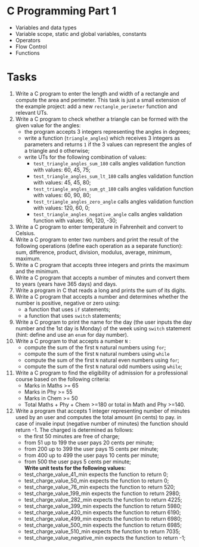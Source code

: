 # C Programming Part 1
  * Variables and data types
  * Variable scope, static and global variables, constants
  * Operators
  * Flow Control
  * Functions 
 

# Tasks
1. Write a C program to enter the length and width of a rectangle and compute the area and perimeter. This task is just a small extension of the example project: add a new `rectangle_perimeter` function and relevant UTs.
2. Write a C program to check whether a triangle can be formed with the given value for the angles: 
   - the program accepts 3 integers representing the angles in degrees;
   - write a function (`triangle_angles`) which receives 3 integers as parameters and returns `1` if the 3 values can represent the angles of a triangle and `0` otherwise;
   - write UTs for the following combination of values: 
     - `test_triangle_angles_sum_180` calls angles validation function with values: 60, 45, 75;
     - `test_triangle_angles_sum_lt_180` calls angles validation function with values: 45, 45, 80;
     - `test_triangle_angles_sum_gt_180` calls angles validation function with values: 60, 90, 80;
     - `test_triangle_angles_zero_angle` calls angles validation function with values: 120, 60, 0;
     - `test_triangle_angles_negative_angle` calls angles validation function with values: 90, 120, -30;
3. Write a C program to enter temperature in Fahrenheit and convert to Celsius.
4. Write a C program to enter two numbers and print the result of the following operations (define each operation as a separate function): sum, difference, product, division, modulus, average, minimum, maximum.
5. Write a C program that accepts three integers and prints the maximum and the minimum.
6. Write a C program that accepts a number of minutes and convert them to years (years have 365 days) and days.
7. Write a program in C that reads a long and prints the sum of its digits.
8. Write a C program that accepts a number and determines whether the number is positive, negative or zero using:
   - a function that uses `if` statements; 
   - a function that uses `switch` statements;
9. Write a C program to print the name for the day (the user inputs the day number and the 1st day is Monday) of the week using `switch` statement (hint: define and use an `enum` for day number).
10. Write a C program to that accepts a number `N` :
    - compute the sum of the first `N` natural numbers using `for`; 
    - compute the sum of the first `N` natural numbers using `while`
    - compute the sum of the first `N` natural even numbers using `for`;
    - compute the sum of the first `N` natural odd numbers using `while`;
11. Write a C program to find the eligibility of admission for a professional course based on the following criteria:
    - Marks in Maths >= 65
    - Marks in Phy >= 55
    - Marks in Chem >= 50
    - Total Maths + Phy + Chem >=180 or total in Math and Phy >=140.
12. Write a program that accepts 1 integer representing number of minutes used by an user and computes the total amount (in cents) to pay. in case of invalie input (negative number of minutes) the function should return -1. 
The charged is determined as follows:
    - the first 50 minutes are free of charge;
    - from  51 up to 199 the user pays 20 cents per minute;
    - from 200 up to 399 the user pays 15 cents per minute;
    - from 400 up to 499 the user pays 10 cents per minute;
    - from 500 the user pays 5 cents per minute;  
**Write unit tests for the following values:**
    - test_charge_value_41_min expects the function to return 0;
    - test_charge_value_50_min expects the function to return 0;
    - test_charge_value_76_min expects the function to return 520;
    - test_charge_value_199_min expects the function to return 2980;
    - test_charge_value_282_min expects the function to return 4225;
    - test_charge_value_399_min expects the function to return 5980;
    - test_charge_value_420_min expects the function to return 6190;
    - test_charge_value_499_min expects the function to return 6980;
    - test_charge_value_500_min expects the function to return 6985;
    - test_charge_value_510_min expects the function to return 7035;
    - test_charge_value_negative_min expects the function to return -1;